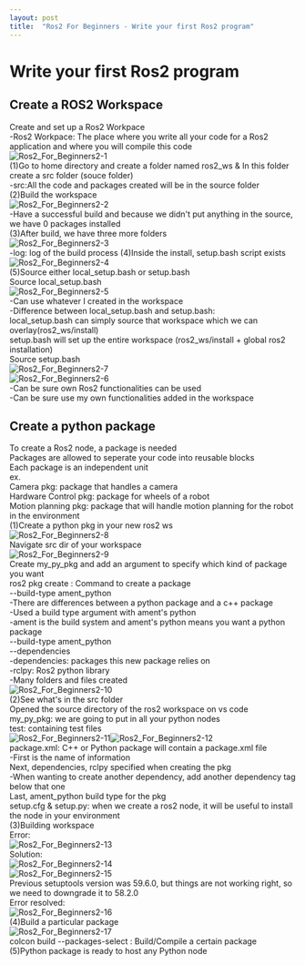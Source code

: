 ```yaml
---
layout: post
title:  "Ros2 For Beginners - Write your first Ros2 program"
---
```

# Write your first Ros2 program

## Create a ROS2 Workspace
Create and set up a Ros2 Workpace <br/>
-Ros2 Workpace: The place where you write all your code for a Ros2 application and where you will compile this code <br/> 
![Ros2_For_Beginners2-1](https://github.com/growingpenguin/growingpenguin.github.io/assets/110277903/2293b509-fd56-40d6-a97d-07641d9249dc) <br/>
(1)Go to home directory and create a folder named ros2_ws & In this folder create a src folder (souce folder)<br/>
-src:All the code and packages created will be in the source folder <br/> 
(2)Build the workspace <br/>
![Ros2_For_Beginners2-2](https://github.com/growingpenguin/growingpenguin.github.io/assets/110277903/991a5ded-b22d-49f5-a981-9cab3e080eeb) <br/>
-Have a successful build and because we didn't put anything in the source, we have 0 packages installed <br/>
(3)After build, we have three more folders <br/>
![Ros2_For_Beginners2-3](https://github.com/growingpenguin/growingpenguin.github.io/assets/110277903/b0dd7de0-4e63-4ee0-95bd-93fc58f8de1a) <br/>
-log: log of the build process 
(4)Inside the install, setup.bash script exists <br/>
![Ros2_For_Beginners2-4](https://github.com/growingpenguin/growingpenguin.github.io/assets/110277903/599343a7-410b-497f-9885-714121141872) <br/>
(5)Source either local_setup.bash or setup.bash <br/>
Source local_setup.bash <br/>
![Ros2_For_Beginners2-5](https://github.com/growingpenguin/growingpenguin.github.io/assets/110277903/aba7a754-b83e-4804-8399-1e714dda418b)<br/>
-Can use whatever I created in the workspace <br/>
-Difference between local_setup.bash and setup.bash: <br/>
local_setup.bash can simply source that workspace which we can overlay(ros2_ws/install) <br/>
setup.bash will set up the entire workspace (ros2_ws/install + global ros2 installation) <br/>
Source setup.bash <br/>
![Ros2_For_Beginners2-7](https://github.com/growingpenguin/growingpenguin.github.io/assets/110277903/8c160ece-0bb4-46cf-afee-285a9ccb3d06)<br/>
![Ros2_For_Beginners2-6](https://github.com/growingpenguin/growingpenguin.github.io/assets/110277903/d32aa15a-1666-4638-8b2f-b4e78e55f466)<br/>
-Can be sure own Ros2 functionalities can be used <br/>
-Can be sure use my own functionalities added in the workspace <br/>

## Create a python package
To create a Ros2 node, a package is needed <br/>
Packages are allowed to seperate your code into reusable blocks <br/>
Each package is an independent unit <br/>
ex. <br/>
Camera pkg: package that handles a camera <br/>
Hardware Control pkg: package for wheels of a robot <br/>
Motion planning pkg: package that will handle motion planning for the robot in the environment <br/>
(1)Create a python pkg in your new ros2 ws <br/>
![Ros2_For_Beginners2-8](https://github.com/growingpenguin/growingpenguin.github.io/assets/110277903/e7fde2e1-fbd8-4a43-b19e-5d83c3492010)<br/>
Navigate src dir of your workspace <br/>
![Ros2_For_Beginners2-9](https://github.com/growingpenguin/growingpenguin.github.io/assets/110277903/2fc7d36a-d5b0-4641-b15b-86b5d515489f)<br/>
Create my_py_pkg and add an argument to specify which kind of package you want<br/>
ros2 pkg create <package name>: Command to create a package <br/>
--build-type ament_python <br/>
-There are differences between a python package and a c++ package <br/>
-Used a build type argument with ament's python <br/>
-ament is the build system and ament's python means you want a python package <br/>
--build-type ament_python <br/>
--dependencies <dependencies> <br/>
-dependencies: packages this new package relies on <br/>
-rclpy: Ros2 python library <br/>
-Many folders and files created <br/>
![Ros2_For_Beginners2-10](https://github.com/growingpenguin/growingpenguin.github.io/assets/110277903/3f9e4b5b-1260-4404-94f5-a0efa08a7eac)<br/>
(2)See what's in the src folder <br/>
Opened the source directory of the ros2 workspace on vs code <br/>
my_py_pkg: we are going to put in all your python nodes <br/>
test: containing test files <br/>
![Ros2_For_Beginners2-11](https://github.com/growingpenguin/growingpenguin.github.io/assets/110277903/524a0a35-a957-414a-b694-a2226932214f)![Ros2_For_Beginners2-12](https://github.com/growingpenguin/growingpenguin.github.io/assets/110277903/85ad904e-6490-4c25-9e97-2b4e7e019584)<br/>
package.xml: C++ or Python package will contain a package.xml file <br/>
-First is the name of information  <br/>
Next, dependencies, rclpy specified when creating the pkg <br/>
-When wanting to create another dependency, add another dependency tag below that one <br/>
Last, ament_python build type for the pkg <br/>
setup.cfg & setup.py: when we create a ros2 node, it will be useful to install the node in your environment <br/>
(3)Building workspace <br/>
Error: <br/>
![Ros2_For_Beginners2-13](https://github.com/growingpenguin/growingpenguin.github.io/assets/110277903/b469899c-5bfe-4c20-a762-a0ba233f51d7)<br/>
Solution: <br/>
![Ros2_For_Beginners2-14](https://github.com/growingpenguin/growingpenguin.github.io/assets/110277903/11ded559-9e61-4297-9414-80f919ad7bc2)<br/>
![Ros2_For_Beginners2-15](https://github.com/growingpenguin/growingpenguin.github.io/assets/110277903/aed9743b-e862-4367-9075-fca10d645061)<br/>
Previous setuptools version was 59.6.0, but things are not working right, so we need to downgrade it to 58.2.0 <br/>
Error resolved: <br/>
![Ros2_For_Beginners2-16](https://github.com/growingpenguin/growingpenguin.github.io/assets/110277903/7008fc08-6194-4c05-8659-92a8d25f4d67)<br/>
(4)Build a particular package <br/>
![Ros2_For_Beginners2-17](https://github.com/growingpenguin/growingpenguin.github.io/assets/110277903/10e7cd4c-57e6-4835-9147-7a13c9447eed)<br/>
colcon build --packages-select <package name>: Build/Compile a certain package <br/>
(5)Python package is ready to host any Python node <br/>



